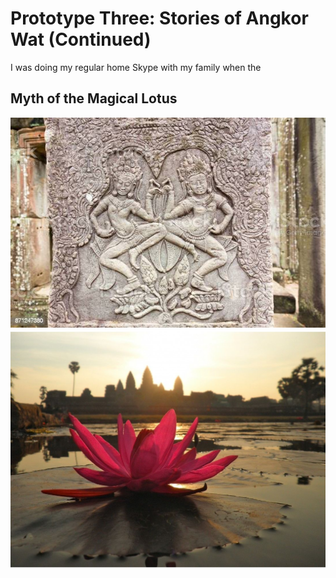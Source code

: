 
# Prototype Three: Stories of Angkor Wat (Continued) 
I was doing my regular home Skype with my family when the 

## Myth of the Magical Lotus

<img src="images/lotus1.jpeg">
<img src="images/lotus2.jpeg">
